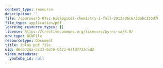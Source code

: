 ```yaml
---
content_type: resource
description: ''
file: /courses/5-07sc-biological-chemistry-i-fall-2013/d6c673dabc330d76b37364fd7723dad2_922Oig1HWG8.pdf
file_type: application/pdf
learning_resource_types: []
license: https://creativecommons.org/licenses/by-nc-sa/4.0/
ocw_type: OCWFile
resourcetype: Document
title: 3play pdf file
uid: d6c673da-bc33-0d76-b373-64fd7723dad2
video_metadata:
  youtube_id: null
---
```

